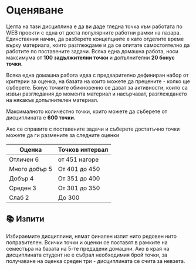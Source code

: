 # Оценяване
Целта на тази дисциплина е да ви даде гледна точка към работата по WEB проекти с една от доста популярните работни рамки на пазара. Единствения начин, да разберете концепциите е като отделите време върху материала, които разглеждаме и да се опитате самостоятелно да работите по поставените задачи. Всяка една домашна работа, носи максимума от **100 задължителни точки** и допълнителни **20 бонус точки**. 

Всяка една домашна работа идва с предварително дефиниран набор от критерии за оценка, на базата на които можете да прецените - колко ще съберете. Бонус точките обикновенно се дават за активности, които са извън разгледания до момента материал и насърчават, разглеждането на някакъв допълнителен материал.

Максималното количестно точки, които можете да съберете от дисциплината е **600 точки.**

Ако се справите с поставените задачи и съберете достатъчно точки можете да ги размените за следните оценки

| Оценка        | Точков интервал        |
| ---           | ---                    |
| Отличен 6     | от 451 нагоре          |
| Много добър 5 | От 401 до 450          |
| Добър 4       | От 351 до 400          |
| Среден 3      | От 301 до 350          |
| Слаб 2        | До 300                 |

## 📚 Изпити
Избираемите дисциплини, нямат финален изпит нито редовен нито поправителен. Всички точки и оценки се поставят в рамките на семестъра на базата на 5-те предадени домашни. Ако в края на дисциплината студент не е събрал необходимия брой точки, за получаване на оценка среден три - дисциплината се счита за невзета. 